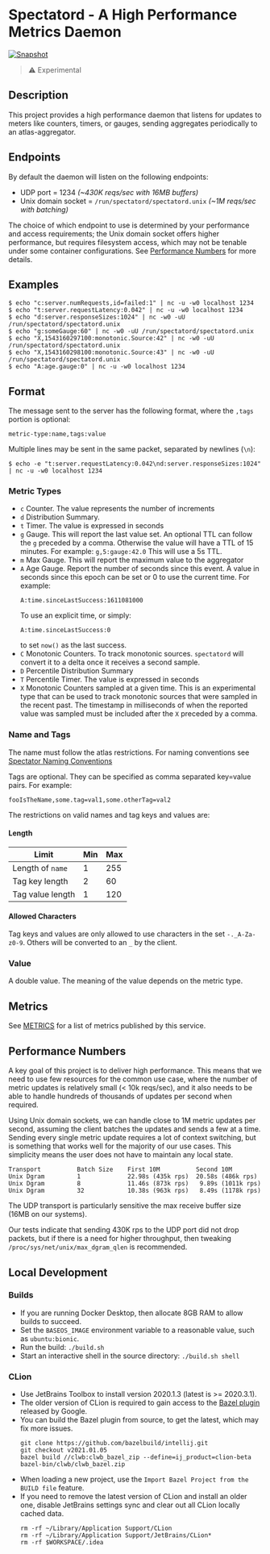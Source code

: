 # Spectatord - A High Performance Metrics Daemon

[![Snapshot](https://github.com/Netflix-Skunkworks/spectatord/actions/workflows/snapshot.yml/badge.svg)](https://github.com/Netflix-Skunkworks/spectatord/actions/workflows/snapshot.yml)

> :warning: Experimental

## Description

This project provides a high performance daemon that listens for updates to
meters like counters, timers, or gauges, sending aggregates periodically to an
atlas-aggregator.

## Endpoints

By default the daemon will listen on the following endpoints:

* UDP port = 1234 *(~430K reqs/sec with 16MB buffers)*
* Unix domain socket = `/run/spectatord/spectatord.unix` *(~1M reqs/sec with batching)*

The choice of which endpoint to use is determined by your performance and access requirements;
the Unix domain socket offers higher performance, but requires filesystem access, which may not
be tenable under some container configurations. See [Performance Numbers](#performance-numbers)
for more details.

## Examples

```
$ echo "c:server.numRequests,id=failed:1" | nc -u -w0 localhost 1234
$ echo "t:server.requestLatency:0.042" | nc -u -w0 localhost 1234
$ echo "d:server.responseSizes:1024" | nc -w0 -uU /run/spectatord/spectatord.unix
$ echo "g:someGauge:60" | nc -w0 -uU /run/spectatord/spectatord.unix
$ echo "X,1543160297100:monotonic.Source:42" | nc -w0 -uU /run/spectatord/spectatord.unix
$ echo "X,1543160298100:monotonic.Source:43" | nc -w0 -uU /run/spectatord/spectatord.unix
$ echo "A:age.gauge:0" | nc -u -w0 localhost 1234
```

## Format

The message sent to the server has the following format, where the `,tags` portion is optional:

```
metric-type:name,tags:value
```

Multiple lines may be sent in the same packet, separated by newlines (`\n`):

```
$ echo -e "t:server.requestLatency:0.042\nd:server.responseSizes:1024" | nc -u -w0 localhost 1234
```

### Metric Types

* `c` Counter. The value represents the number of increments
* `d` Distribution Summary.
* `t` Timer. The value is expressed in seconds
* `g` Gauge. This will report the last value set. An optional TTL
             can follow the `g` preceded by a comma. Otherwise the value will have
             a TTL of 15 minutes. For example:
             ```
             g,5:gauge:42.0
             ```
             This will use a 5s TTL.
* `m` Max Gauge. This will report the maximum value to the aggregator
* `A` Age Gauge. Report the number of seconds since this event. 
                 A value in seconds since this epoch can be set or 0 to use the current time. 
                 For example: 
  ```
  A:time.sinceLastSuccess:1611081000
  ```
  To use an explicit time, or simply:
  ```
  A:time.sinceLastSuccess:0
  ```
  to set `now()` as the last success.
* `C` Monotonic Counters. To track monotonic sources. `spectatord`
will convert it to a delta once it receives a second sample.
* `D` Percentile Distribution Summary
* `T` Percentile Timer. The value is expressed in seconds
* `X` Monotonic Counters sampled at a given time. This is an experimental type
that can be used to track monotonic sources that were sampled in the recent 
past. The timestamp in milliseconds of when the reported value was sampled must 
be included after the `X` preceded by a comma.

### Name and Tags

The name must follow the atlas restrictions. For naming conventions see
[Spectator Naming Conventions](https://netflix.github.io/spectator/en/latest/intro/conventions/)

Tags are optional. They can be specified as comma separated key=value pairs. For example:

`fooIsTheName,some.tag=val1,some.otherTag=val2`

The restrictions on valid names and tag keys and values are:

#### Length

| Limit            | Min | Max |
|------------------|-----|-----|
| Length of `name` |   1 | 255 |
| Tag key length   |   2 |  60 |
| Tag value length |   1 | 120 |

#### Allowed Characters

Tag keys and values are only allowed to use characters in the set `-._A-Za-z0-9`. Others will
be converted to an `_` by the client.

### Value

A double value. The meaning of the value depends on the metric type.

## Metrics

See [METRICS](./METRICS.md) for a list of metrics published by this service.

## Performance Numbers

A key goal of this project is to deliver high performance. This means that we need to use few
resources for the common use case, where the number of metric updates is relatively small
(< 10k reqs/sec), and it also needs to be able to handle hundreds of thousands of updates per
second when required.

Using Unix domain sockets, we can handle close to 1M metric updates per second, assuming the client
batches the updates and sends a few at a time. Sending every single metric update requires a lot of
context switching, but is something that works well for the majority of our use cases. This
simplicity means the user does not have to maintain any local state.

```
Transport          Batch Size    First 10M          Second 10M
Unix Dgram         1             22.98s (435k rps)  20.58s (486k rps)
Unix Dgram         8             11.46s (873k rps)   9.89s (1011k rps)
Unix Dgram         32            10.38s (963k rps)   8.49s (1178k rps)
```

The UDP transport is particularly sensitive the max receive buffer size (16MB on our systems). 

Our tests indicate that sending 430K rps to the UDP port did not drop packets, but if there is a
need for higher throughput, then tweaking `/proc/sys/net/unix/max_dgram_qlen` is recommended.

## Local Development

### Builds

* If you are running Docker Desktop, then allocate 8GB RAM to allow builds to succeed.
* Set the `BASEOS_IMAGE` environment variable to a reasonable value, such as `ubuntu:bionic`.
* Run the build: `./build.sh`
* Start an interactive shell in the source directory: `./build.sh shell`

### CLion

* Use JetBrains Toolbox to install version 2020.1.3 (latest is >= 2020.3.1).
* The older version of CLion is required to gain access to the [Bazel plugin] released by Google.
* You can build the Bazel plugin from source, to get the latest, which may fix more issues.
    ```
    git clone https://github.com/bazelbuild/intellij.git
    git checkout v2021.01.05
    bazel build //clwb:clwb_bazel_zip --define=ij_product=clion-beta
    bazel-bin/clwb/clwb_bazel.zip
    ```
* When loading a new project, use the `Import Bazel Project from the BUILD file` feature.
* If you need to remove the latest version of CLion and install an older one, disable JetBrains
settings sync and clear out all CLion locally cached data.
    ```
    rm -rf ~/Library/Application Support/CLion
    rm -rf ~/Library/Application Support/JetBrains/CLion*
    rm -rf $WORKSPACE/.idea
    ```

[Bazel plugin]: https://plugins.jetbrains.com/plugin/9554-bazel/versions
